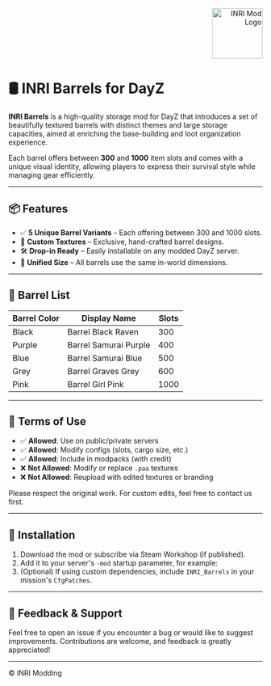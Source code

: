 <p align="right">
  <img src="https://github.com/user-attachments/assets/838d2f89-99fc-4443-93ec-08efdd922272" alt="INRI Mod Logo" height="100"/>
</p>

# 🛢 INRI Barrels for DayZ

**INRI Barrels** is a high-quality storage mod for DayZ that introduces a set of beautifully textured barrels with distinct themes and large storage capacities, aimed at enriching the base-building and loot organization experience.

Each barrel offers between **300** and **1000** item slots and comes with a unique visual identity, allowing players to express their survival style while managing gear efficiently.

---

## 📦 Features

- ✅ **5 Unique Barrel Variants** – Each offering between 300 and 1000 slots.
- 🎨 **Custom Textures** – Exclusive, hand-crafted barrel designs.
- 🛠️ **Drop-in Ready** – Easily installable on any modded DayZ server.
- 💾 **Unified Size** – All barrels use the same in-world dimensions.

---

## 🧱 Barrel List


| Barrel Color | Display Name | Slots |
|-------------|--------------|--------|
| Black       | Barrel Black Raven    | 300 |
| Purple      | Barrel Samurai Purple | 400 |
| Blue        | Barrel Samurai Blue   | 500 |
| Grey        | Barrel Graves Grey    | 600 |
| Pink        | Barrel Girl Pink      | 1000 |

---

## 📜 Terms of Use

- ✅ **Allowed**: Use on public/private servers  
- ✅ **Allowed**: Modify configs (slots, cargo size, etc.)  
- ✅ **Allowed**: Include in modpacks (with credit)  
- ❌ **Not Allowed**: Modify or replace `.paa` textures  
- ❌ **Not Allowed**: Reupload with edited textures or branding

Please respect the original work. For custom edits, feel free to contact us first.

---

## 🧩 Installation

1. Download the mod or subscribe via Steam Workshop (if published).
2. Add it to your server's `-mod` startup parameter, for example:
3. (Optional) If using custom dependencies, include `INRI_Barrels` in your mission's `CfgPatches`.

---

## 💬 Feedback & Support

Feel free to open an issue if you encounter a bug or would like to suggest improvements. Contributions are welcome, and feedback is greatly appreciated!

---

© INRI Modding
